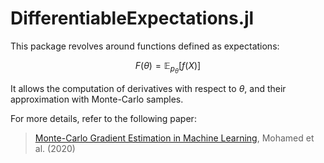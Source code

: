 # DifferentiableExpectations.jl

This package revolves around functions defined as expectations:

$$ F(\theta) = \mathbb{E}_{p_\theta}[f(X)]$$

It allows the computation of derivatives with respect to $\theta$, and their approximation with Monte-Carlo samples.

For more details, refer to the following paper:

> [Monte-Carlo Gradient Estimation in Machine Learning](https://www.jmlr.org/papers/v21/19-346.html), Mohamed et al. (2020)